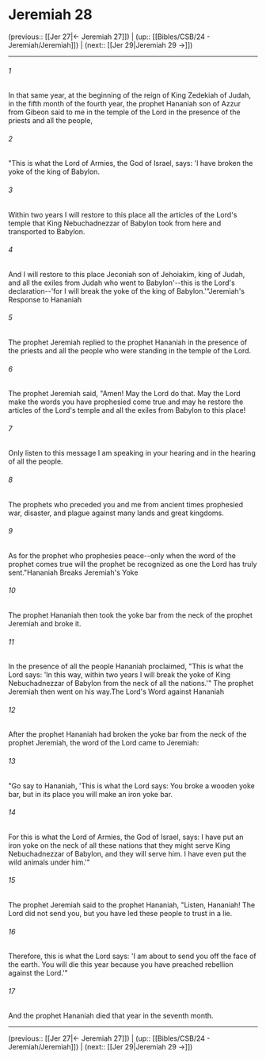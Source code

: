 # Jeremiah 28

(previous:: [[Jer 27|← Jeremiah 27]]) | (up:: [[Bibles/CSB/24 - Jeremiah/Jeremiah]]) | (next:: [[Jer 29|Jeremiah 29 →]])

***


###### 1 
In that same year, at the beginning of the reign of King Zedekiah of Judah, in the fifth month of the fourth year, the prophet Hananiah son of Azzur from Gibeon said to me in the temple of the Lord in the presence of the priests and all the people, 

###### 2 
"This is what the Lord of Armies, the God of Israel, says: 'I have broken the yoke of the king of Babylon. 

###### 3 
Within two years I will restore to this place all the articles of the Lord's temple that King Nebuchadnezzar of Babylon took from here and transported to Babylon. 

###### 4 
And I will restore to this place Jeconiah son of Jehoiakim, king of Judah, and all the exiles from Judah who went to Babylon'--this is the Lord's declaration--'for I will break the yoke of the king of Babylon.'"Jeremiah's Response to Hananiah 

###### 5 
The prophet Jeremiah replied to the prophet Hananiah in the presence of the priests and all the people who were standing in the temple of the Lord. 

###### 6 
The prophet Jeremiah said, "Amen! May the Lord do that. May the Lord make the words you have prophesied come true and may he restore the articles of the Lord's temple and all the exiles from Babylon to this place! 

###### 7 
Only listen to this message I am speaking in your hearing and in the hearing of all the people. 

###### 8 
The prophets who preceded you and me from ancient times prophesied war, disaster, and plague against many lands and great kingdoms. 

###### 9 
As for the prophet who prophesies peace--only when the word of the prophet comes true will the prophet be recognized as one the Lord has truly sent."Hananiah Breaks Jeremiah's Yoke 

###### 10 
The prophet Hananiah then took the yoke bar from the neck of the prophet Jeremiah and broke it. 

###### 11 
In the presence of all the people Hananiah proclaimed, "This is what the Lord says: 'In this way, within two years I will break the yoke of King Nebuchadnezzar of Babylon from the neck of all the nations.'" The prophet Jeremiah then went on his way.The Lord's Word against Hananiah 

###### 12 
After the prophet Hananiah had broken the yoke bar from the neck of the prophet Jeremiah, the word of the Lord came to Jeremiah: 

###### 13 
"Go say to Hananiah, 'This is what the Lord says: You broke a wooden yoke bar, but in its place you will make an iron yoke bar. 

###### 14 
For this is what the Lord of Armies, the God of Israel, says: I have put an iron yoke on the neck of all these nations that they might serve King Nebuchadnezzar of Babylon, and they will serve him. I have even put the wild animals under him.'" 

###### 15 
The prophet Jeremiah said to the prophet Hananiah, "Listen, Hananiah! The Lord did not send you, but you have led these people to trust in a lie. 

###### 16 
Therefore, this is what the Lord says: 'I am about to send you off the face of the earth. You will die this year because you have preached rebellion against the Lord.'" 

###### 17 
And the prophet Hananiah died that year in the seventh month.

***

(previous:: [[Jer 27|← Jeremiah 27]]) | (up:: [[Bibles/CSB/24 - Jeremiah/Jeremiah]]) | (next:: [[Jer 29|Jeremiah 29 →]])
